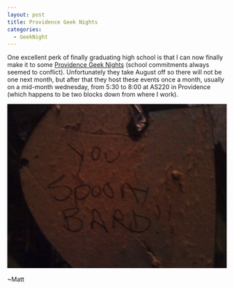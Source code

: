 ```yaml
---
layout: post
title: Providence Geek Nights
categories:
  - GeekNight
---
```


One excellent perk of finally graduating high school is that I can now finally make it to some [Providence Geek Nights](http://providencegeeks.org/) (school commitments always seemed to conflict).  Unfortunately they take August off so there will not be one next month, but after that they host these events once a month, usually on a mid-month wednesday, from 5:30 to 8:00 at AS220 in Providence (which happens to be two blocks down from where I work).

![You Spoony Bard!!](/images/you-spoony-bard.jpg)

~Matt
